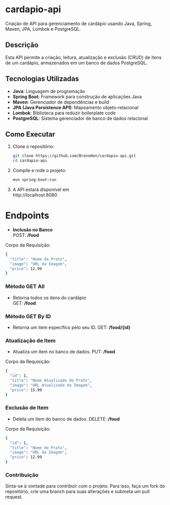 # cardapio-api
Criação de API para gerenciamento de cardápio usando Java, Spring, Maven, JPA, Lombok e PostgreSQL.

## Descrição
Esta API permite a criação, leitura, atualização e exclusão (CRUD) de itens de um cardápio, armazenados em um banco de dados PostgreSQL.

## Tecnologias Utilizadas
- **Java**: Linguagem de programação
- **Spring Boot**: Framework para construção de aplicações Java
- **Maven**: Gerenciador de dependências e build
- **JPA (Java Persistence API)**: Mapeamento objeto-relacional
- **Lombok**: Biblioteca para reduzir boilerplate code
- **PostgreSQL**: Sistema gerenciador de banco de dados relacional

## Como Executar
1. Clone o repositório:
   ```bash
   git clone https://github.com/BrenoHen/cardapio-api.git
   cd cardapio-api
   
2. Compile e rode o projeto:
   ```bash
   mvn spring-boot:run
   
3. A API estará disponível em <br> http://localhost:8080

# Endpoints
- **Inclusão no Banco**<br>
POST: **/food**

Corpo da Requisição:
```bash
{
  "title": "Nome do Prato",
  "image": "URL da Imagem",
  "price": 12.99
}
```

### Método GET All
- Retorna todos os itens do cardápio<br>
GET: **/food**

### Método GET By ID
- Retorna um item específico pelo seu ID.
GET: **/food/{id}**

### Atualização de Item
- Atualiza um item no banco de dados.
PUT: **/food**

Corpo da Requisição:
```bash
{
  "id": 1,
  "title": "Nome Atualizado do Prato",
  "image": "URL Atualizada da Imagem",
  "price": 15.99
}
```

### Exclusão de Item
- Deleta um item do banco de dados.
DELETE: **/food**

Corpo da Requisição:
```bash 
{
  "id": 1,
  "title": "Nome do Prato",
  "image": "URL da Imagem",
  "price": 12.99
}
```

### Contribuição
Sinta-se à vontade para contribuir com o projeto. Para isso, faça um fork do repositório, crie uma branch para suas alterações e submeta um pull request.

